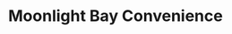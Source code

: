 ---
title: "Moonlight Bay Convenience"
url: /turtle-lake/moonlight-bay-convenience/
shop: Lebensmittel
---